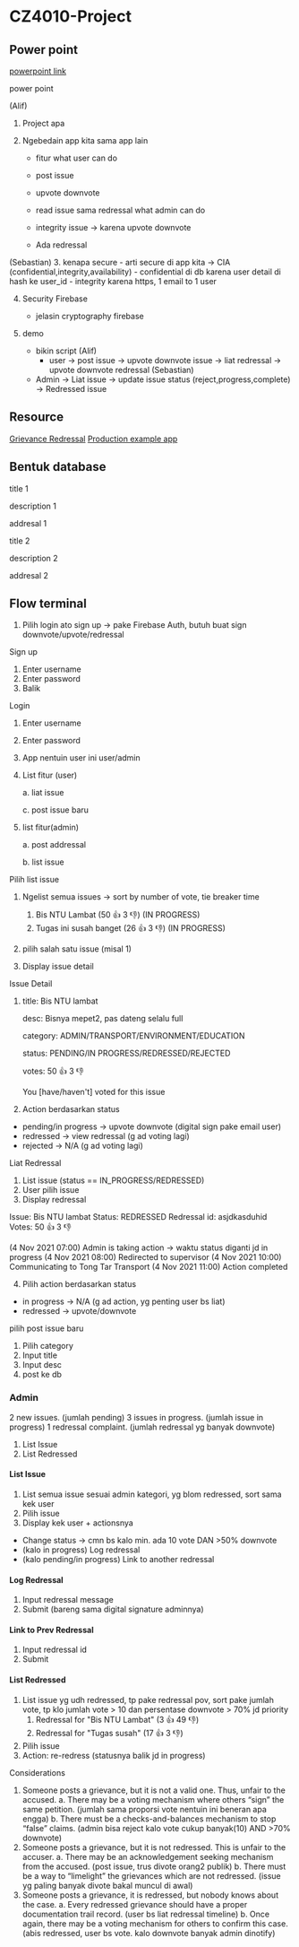 # CZ4010-Project

## Power point
[powerpoint link](https://docs.google.com/presentation/d/12kHPRz6rJX27t0S0U4ka4xq6Q55CTEB-xQll5Plqgp4/edit?usp=sharing)

power point

(Alif)
1. Project apa

2. Ngebedain app kita sama app lain
   - fitur
	what user can do
	- post issue
	- upvote downvote
	- read issue sama redressal
	what admin can do

   - integrity issue -> karena upvote downvote
   - Ada redressal

(Sebastian)
3. kenapa secure 
	- arti secure di app kita -> CIA (confidential,integrity,availability)
	- confidential di db karena user detail di hash ke user_id
	- integrity karena https, 1 email to 1 user

4. Security Firebase
	- jelasin cryptography firebase

5. demo
	- bikin script
         (Alif)
        - user  -> post issue
 		-> upvote downvote issue
		-> liat redressal
		-> upvote downvote redressal
	(Sebastian)
	- Admin -> Liat issue
		-> update issue status (reject,progress,complete)
		-> Redressed issue

## Resource
[Grievance Redressal](https://en.wikipedia.org/wiki/Grievance_redressal)
[Production example app](https://docs.digit.org/)

## Bentuk database
title 1

description 1

addresal 1

title 2

description 2

addresal 2

## Flow terminal
1. Pilih login ato sign up -> pake Firebase Auth, butuh buat sign downvote/upvote/redressal

Sign up
1. Enter username
2. Enter password
3. Balik

Login
1. Enter username
2. Enter password
3. App nentuin user ini user/admin

4. List fitur (user)

	a. liat issue
	
	c. post issue baru

4. list fitur(admin)

	a. post addressal
	
	b. list issue


Pilih list issue
1. Ngelist semua issues -> sort by number of vote, tie breaker time
	1) Bis NTU Lambat (50 👍 3 👎) (IN PROGRESS)
	2) Tugas ini susah banget (26 👍 3 👎) (IN PROGRESS)

2. pilih salah satu issue (misal 1)
3. Display issue detail

Issue Detail
1. title: Bis NTU lambat
   
   desc: Bisnya mepet2, pas dateng selalu full

   category: ADMIN/TRANSPORT/ENVIRONMENT/EDUCATION

   status: PENDING/IN PROGRESS/REDRESSED/REJECTED

   votes: 50 👍 3 👎

   You [have/haven't] voted for this issue

2. Action berdasarkan status
- pending/in progress -> upvote downvote (digital sign pake email user)
- redressed -> view redressal (g ad voting lagi)
- rejected -> N/A (g ad voting lagi)

Liat Redressal
1. List issue (status == IN_PROGRESS/REDRESSED)
2. User pilih issue
3. Display redressal

Issue: Bis NTU lambat
Status: REDRESSED
Redressal id: asjdkasduhid
Votes: 50 👍 3 👎

(4 Nov 2021 07:00) Admin is taking action -> waktu status diganti jd in progress
(4 Nov 2021 08:00) Redirected to supervisor
(4 Nov 2021 10:00) Communicating to Tong Tar Transport
(4 Nov 2021 11:00) Action completed

4. Pilih action berdasarkan status
- in progress -> N/A (g ad action, yg penting user bs liat)
- redressed -> upvote/downvote

pilih post issue baru
1. Pilih category
2. Input title
3. Input desc
3. post ke db

### Admin
2 new issues. (jumlah pending)
3 issues in progress. (jumlah issue in progress)
1 redressal complaint. (jumlah redressal yg banyak downvote)

1. List Issue
2. List Redressed
#### List Issue
1. List semua issue sesuai admin kategori, yg blom redressed, sort sama kek user
2. Pilih issue
3. Display kek user + actionsnya
- Change status -> cmn bs kalo min. ada 10 vote DAN >50% downvote 
- (kalo in progress) Log redressal
- (kalo pending/in progress) Link to another redressal

#### Log Redressal
1. Input redressal message
2. Submit (bareng sama digital signature adminnya)

#### Link to Prev Redressal
1. Input redressal id
2. Submit

#### List Redressed
1. List issue yg udh redressed, tp pake redressal pov, sort pake jumlah vote, tp klo jumlah vote > 10 dan persentase downvote > 70% jd priority
	1) Redressal for "Bis NTU Lambat" (3 👍 49 👎)
	2) Redressal for "Tugas susah" (17 👍 3 👎)
2. Pilih issue
3. Action: re-redress (statusnya balik jd in progress)

Considerations
1.	Someone posts a grievance, but it is not a valid one. Thus, unfair to the accused.
a.	There may be a voting mechanism where others “sign” the same petition. (jumlah sama proporsi vote nentuin ini beneran apa engga)
b.	There must be a checks-and-balances mechanism to stop “false” claims. (admin bisa reject kalo vote cukup banyak(10) AND >70% downvote)
2.	Someone posts a grievance, but it is not redressed. This is unfair to the accuser.
a.	There may be an acknowledgement seeking mechanism from the accused. (post issue, trus divote orang2 publik)
b.	There must be a way to “limelight” the grievances which are not redressed. (issue yg paling banyak divote bakal muncul di awal)
3.	Someone posts a grievance, it is redressed, but nobody knows about the case.
a.	Every redressed grievance should have a proper documentation trail record. (user bs liat redressal timeline)
b.	Once again, there may be a voting mechanism for others to confirm this case. (abis redressed, user bs vote. kalo downvote banyak admin dinotify)
 
